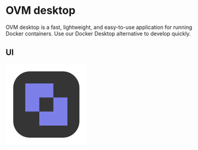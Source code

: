 # OVM desktop

OVM desktop is a fast, lightweight, and easy-to-use application for running Docker containers. Use our Docker Desktop alternative to develop quickly.

## UI

<!-- image -->

![logo](./assets/logo.svg)
